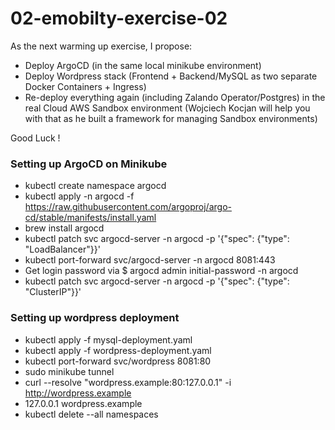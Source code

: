 # 02-emobilty-exercise-02

As the next warming up exercise, I propose:

- Deploy ArgoCD (in the same local minikube environment)
- Deploy Wordpress stack (Frontend + Backend/MySQL as two separate Docker Containers + Ingress)
- Re-deploy everything again (including Zalando Operator/Postgres) in the real Cloud AWS Sandbox environment (Wojciech Kocjan will help you with that as he built a framework for managing Sandbox environments)

Good Luck !

### Setting up ArgoCD on Minikube

- kubectl create namespace argocd
- kubectl apply -n argocd -f https://raw.githubusercontent.com/argoproj/argo-cd/stable/manifests/install.yaml
- brew install argocd
- kubectl patch svc argocd-server -n argocd -p '{"spec": {"type": "LoadBalancer"}}'
- kubectl port-forward svc/argocd-server -n argocd 8081:443
- Get login password via $ argocd admin initial-password -n argocd
- kubectl patch svc argocd-server -n argocd -p '{"spec": {"type": "ClusterIP"}}'

### Setting up wordpress deployment

- kubectl apply -f mysql-deployment.yaml
- kubectl apply -f wordpress-deployment.yaml
- kubectl port-forward svc/wordpress 8081:80
- sudo minikube tunnel
- curl --resolve "wordpress.example:80:127.0.0.1" -i http://wordpress.example
- 127.0.0.1 wordpress.example
- kubectl delete --all namespaces

